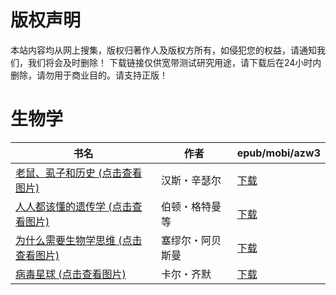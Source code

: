 # 版权声明

本站内容均从网上搜集，版权归著作人及版权方所有，如侵犯您的权益，请通知我们，我们将会及时删除！ 下载链接仅供宽带测试研究用途，请下载后在24小时内删除，请勿用于商业目的。请支持正版！

# 生物学

| 书名 | 作者 | epub/mobi/azw3 |
| --- | --- | --- |
| [老鼠、虱子和历史 (点击查看图片)](https://www.dushupai.com/attachment/2024/06/08/a91dc47cc3ac2df0.jpg) | 汉斯・辛瑟尔 | [下载](https://url89.ctfile.com/f/31084289-1357047154-4c937f?p=8866) |
| [人人都该懂的遗传学 (点击查看图片)](https://www.dushupai.com/attachment/2024/06/07/c93ffef665ceedf9.jpg) | 伯顿・格特曼等 | [下载](https://url89.ctfile.com/f/31084289-1357036555-9e462a?p=8866) |
| [为什么需要生物学思维 (点击查看图片)](https://www.dushupai.com/attachment/2024/06/06/c5e18f587faefaa5.jpg) | 塞缪尔・阿贝斯曼 | [下载](https://url89.ctfile.com/f/31084289-1357033675-b4a2a6?p=8866) |
| [病毒星球 (点击查看图片)](https://www.dushupai.com/attachment/2024/06/06/9064d59c6d028f00.jpg) | 卡尔・齐默 | [下载](https://url89.ctfile.com/f/31084289-1357031956-dd7e81?p=8866) |
